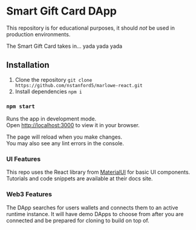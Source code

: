 # Smart Gift Card DApp

This repository is for educational purposes, it should *not* be used in production environments.

The Smart Gift Card takes in... yada yada yada

## Installation
1. Clone the repository
    `git clone https://github.com/nstanford5/marlowe-react.git`
2. Install dependencies
    `npm i`

### `npm start`

Runs the app in development mode.\
Open [http://localhost:3000](http://localhost:3000) to view it in your browser.

The page will reload when you make changes.\
You may also see any lint errors in the console.

### UI Features

This repo uses the React library from [MaterialUI](https://mui.com/material-ui/) for basic UI components. Tutorials and code snippets are available at their docs site.

### Web3 Features

The DApp searches for users wallets and connects them to an active runtime instance. It will have demo DApps to choose from after you are connected and be prepared for cloning to build on top of.


 